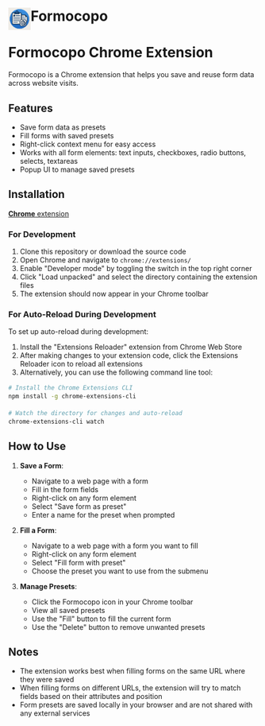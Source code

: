 # <img src="public/icons/icon_48.png" width="45" align="left"> Formocopo

# Formocopo Chrome Extension

Formocopo is a Chrome extension that helps you save and reuse form data across website visits.

## Features

- Save form data as presets
- Fill forms with saved presets
- Right-click context menu for easy access
- Works with all form elements: text inputs, checkboxes, radio buttons, selects, textareas
- Popup UI to manage saved presets

## Installation

[**Chrome** extension]() <!-- TODO: Add chrome extension link inside parenthesis -->

### For Development

1. Clone this repository or download the source code
2. Open Chrome and navigate to `chrome://extensions/`
3. Enable "Developer mode" by toggling the switch in the top right corner
4. Click "Load unpacked" and select the directory containing the extension files
5. The extension should now appear in your Chrome toolbar

### For Auto-Reload During Development

To set up auto-reload during development:

1. Install the "Extensions Reloader" extension from Chrome Web Store
2. After making changes to your extension code, click the Extensions Reloader icon to reload all extensions
3. Alternatively, you can use the following command line tool:

```bash
# Install the Chrome Extensions CLI
npm install -g chrome-extensions-cli

# Watch the directory for changes and auto-reload
chrome-extensions-cli watch
```

## How to Use

1. **Save a Form**:
   - Navigate to a web page with a form
   - Fill in the form fields
   - Right-click on any form element
   - Select "Save form as preset"
   - Enter a name for the preset when prompted

2. **Fill a Form**:
   - Navigate to a web page with a form you want to fill
   - Right-click on any form element
   - Select "Fill form with preset"
   - Choose the preset you want to use from the submenu

3. **Manage Presets**:
   - Click the Formocopo icon in your Chrome toolbar
   - View all saved presets
   - Use the "Fill" button to fill the current form
   - Use the "Delete" button to remove unwanted presets

## Notes

- The extension works best when filling forms on the same URL where they were saved
- When filling forms on different URLs, the extension will try to match fields based on their attributes and position
- Form presets are saved locally in your browser and are not shared with any external services